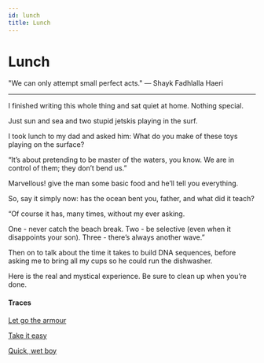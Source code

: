 ```yaml
---
id: lunch
title: Lunch
---
```


# Lunch

"We can only attempt small perfect acts." — Shayk Fadhlalla Haeri

---

I finished writing this whole thing
and sat quiet at home.
Nothing special.

Just sun and sea
and two stupid jetskis
playing in the surf.

I took lunch to my dad
and asked him: What do you make
of these toys playing on the surface?

“It’s about pretending
to be master of the waters, you know.
We are in control of them;
they don’t bend us.”

Marvellous! 
give the man some basic food
and he’ll tell you everything.

So, say it simply now:
has the ocean bent you,
father, and what did it teach?

“Of course it has, many times,
without my ever asking.

One - never catch the beach break.
Two - be selective (even when it disappoints your son).
Three - there’s always another wave.”

Then on to talk about the time
it takes to build DNA sequences,
before asking me to bring all my cups
so he could run the dishwasher.

Here is the real and mystical
experience.
Be sure to clean up when you’re done.

#### Traces

[Let go the armour](https://www.youtube.com/watch?&v=Z0ZrkBCnfxw "Crazy Carrey")

[Take it easy](https://www.youtube.com/watch?v=BnDyghexlz4 "Father and Son")

[Quick, wet boy](https://www.youtube.com/watch?v=OYUFcxBq1y4 "Flightless Bird")